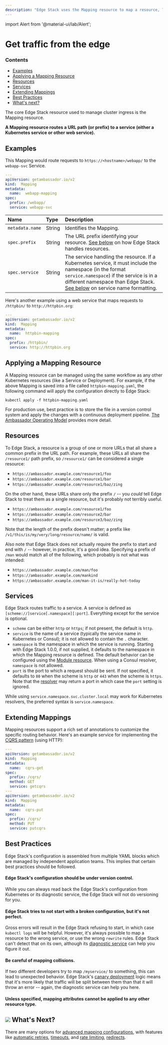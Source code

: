 ```yaml
---
description: "Edge Stack uses the Mapping resource to map a resource, like a URL prefix, to a Kubernetes service or web service."
---
```


import Alert from '@material-ui/lab/Alert';

# Get traffic from the edge

<div class="docs-article-toc">
<h3>Contents</h3>

* [Examples](#examples)
* [Applying a Mapping Resource](#applying-a-mapping-resouce)
* [Resources](#resources)
* [Services](#services)
* [Extending Mappings](#extending-mappings)
* [Best Practices](#best-practices)
* [What's next?](#img-classos-logo-srcimageslogopng-whats-next)

</div>

The core Edge Stack resource used to manage cluster ingress is the Mapping resource. 

**A Mapping resource routes a URL path (or prefix) to a service (either a Kubernetes service or other web service).**

## Examples

This Mapping would route requests to `https://<hostname>/webapp/` to the `webapp-svc` Service.

```yaml
---
apiVersion: getambassador.io/v2
kind:  Mapping
metadata:
  name:  webapp-mapping
spec:
  prefix: /webapp/
  service: webapp-svc
```

| Name | Type | Description |
| :--- | :--- | :--- |
| `metadata.name` | String | Identifies the Mapping. |
| `spec.prefix` | String | The URL prefix identifying your resource. [See below](#resources) on how Edge Stack handles resources. |
| `spec.service` | String | The service handling the resource.  If a Kubernetes service, it must include the namespace (in the format `service.namespace`) if the service is in a different namespace than Edge Stack. [See below](#services) on service name formatting.|

Here's another example using a web service that maps requests to `/httpbin/` to `http://httpbin.org`:

```yaml
---
apiVersion: getambassador.io/v2
kind:  Mapping
metadata:
  name:  httpbin-mapping
spec:
  prefix: /httpbin/
  service: http://httpbin.org
```

## Applying a Mapping Resource

A Mapping resource can be managed using the same workflow as any other Kubernetes resources (like a Service or Deployment). For example, if the above Mapping is saved into a file called `httpbin-mapping.yaml`, the following command will apply the configuration directly to Edge Stack:

```
kubectl apply -f httpbin-mapping.yaml
```

<Alert severity="info">For production use, best practice is to store the file in a version control system and apply the changes with a continuous deployment pipeline. <a href="../../topics/concepts/gitops-continuous-delivery">The Ambassador Operating Model</a> provides more detail.</Alert>

## Resources

To Edge Stack, a resource is a group of one or more URLs that all share a common prefix in the URL path. For example, these URLs all share the `/resource1/` path prefix, so `/resource1/` can be considered a single resource:

* `https://ambassador.example.com/resource1/foo`
* `https://ambassador.example.com/resource1/bar`
* `https://ambassador.example.com/resource1/baz/zing`

On the other hand, these URLs share only the prefix `/` -- you _could_ tell Edge Stack to treat them as a single resource, but it's probably not terribly useful.

* `https://ambassador.example.com/resource1/foo`
* `https://ambassador.example.com/resource2/bar`
* `https://ambassador.example.com/resource3/baz/zing`

Note that the length of the prefix doesn't matter; a prefix like `/v1/this/is/my/very/long/resource/name/` is valid.

Also note that Edge Stack does not actually require the prefix to start and end with `/` -- however, in practice, it's a good idea. Specifying a prefix of `/man` would match all of the following, which probably is not what was intended:

* `https://ambassador.example.com/man/foo`
* `https://ambassador.example.com/mankind`
* `https://ambassador.example.com/man-it-is/really-hot-today`

## Services

Edge Stack routes traffic to a service. A service is defined as `[scheme://]service[.namespace][:port]`.  Everything except for the service is optional.

- `scheme` can be either `http` or `https`; if not present, the default is `http`.
- `service` is the name of a service (typically the service name in Kubernetes or Consul); it is not allowed to contain the `.` character.
- `namespace` is the namespace in which the service is running. Starting with Edge Stack 1.0.0, if not supplied, it defaults to the namespace in which the Mapping resource is defined. The default behavior can be configured using the [Module resource](../../topics/running/ambassador). When using a Consul resolver, `namespace` is not allowed.
- `port` is the port to which a request should be sent. If not specified, it defaults to `80` when the scheme is `http` or `443` when the scheme is `https`. Note that the [resolver](../../topics/running/resolvers) may return a port in which case the `port` setting is ignored.

<Alert severity="info">While using <code>service.namespace.svc.cluster.local</code> may work for Kubernetes resolvers, the preferred syntax is <code>service.namespace</code>.</Alert>


## Extending Mappings

Mapping resources support a rich set of annotations to customize the specific routing behavior.  Here's an example service for implementing the [CQRS pattern](https://docs.microsoft.com/en-us/azure/architecture/patterns/cqrs) (using HTTP):

```yaml
---
apiVersion: getambassador.io/v2
kind:  Mapping
metadata:
  name:  cqrs-get
spec:
  prefix: /cqrs/
  method: GET
  service: getcqrs
---
apiVersion: getambassador.io/v2
kind:  Mapping
metadata:
  name:  cqrs-put
spec:
  prefix: /cqrs/
  method: PUT
  service: putcqrs
```

## Best Practices

Edge Stack's configuration is assembled from multiple YAML blocks which are managed by independent application teams. This implies that certain best practices should be followed.

#### Edge Stack's configuration should be under version control.

While you can always read back the Edge Stack's configuration from Kubernetes or its diagnostic service, the Edge Stack will not do versioning for you.

#### Edge Stack tries to not start with a broken configuration, but it's not perfect.

Gross errors will result in the Edge Stack refusing to start, in which case `kubectl logs` will be helpful. However, it's always possible to map a resource to the wrong service, or use the wrong `rewrite` rules. Edge Stack can't detect that on its own, although its [diagnostic service](../../topics/running/diagnostics/) can help you figure it out.

#### Be careful of mapping collisions.

If two different developers try to map `/myservice/` to something, this can lead to unexpected behavior. Edge Stack's [canary deployment](../../topics/using/canary/) logic means that it's more likely that traffic will be split between them than that it will throw an error -- again, the diagnostic service can help you here.

#### Unless specified, mapping attributes cannot be applied to any other resource type.

## <img class="os-logo" src="../../../../../images/logo.png"/> What's Next?

There are many options for [advanced mapping configurations](../../topics/using/mappings), with features like [automatic retries](../../topics/using/retries/), [timeouts](../../topics/using/timeouts/), and [rate limiting](../../topics/using/rate-limits/), [redirects](../../topics/using/redirects/).
